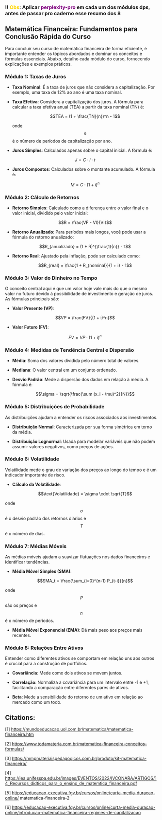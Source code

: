 ### !! <span style="color:gold;">Obs</span>: Aplicar <span style="color:purple">perplexity-pro</span> em cada um dos módulos dps, antes de passar pro caderno esse resumo dos 8

## Matemática Financeira: Fundamentos para Conclusão Rápida do Curso

Para concluir seu curso de matemática financeira de forma eficiente, é importante entender os tópicos abordados e dominar os conceitos e fórmulas essenciais. Abaixo, detalho cada módulo do curso, fornecendo explicações e exemplos práticos.

### Módulo 1: Taxas de Juros

- **Taxa Nominal**: É a taxa de juros que não considera a capitalização. Por exemplo, uma taxa de 12% ao ano é uma taxa nominal.

- **Taxa Efetiva**: Considera a capitalização dos juros. A fórmula para calcular a taxa efetiva anual (TEA) a partir da taxa nominal (TN) é:

  $$TEA = (1 + \frac{TN}{n})^n - 1$$

  onde $$n$$ é o número de períodos de capitalização por ano.

- **Juros Simples**: Calculados apenas sobre o capital inicial. A fórmula é:

  $$J = C \cdot i \cdot t$$

- **Juros Compostos**: Calculados sobre o montante acumulado. A fórmula é:

  $$M = C \cdot (1 + i)^n$$

### Módulo 2: Cálculo de Retornos

- **Retorno Simples**: Calculado como a diferença entre o valor final e o valor inicial, dividido pelo valor inicial:

  $$R = \frac{VF - VI}{VI}$$

- **Retorno Anualizado**: Para períodos mais longos, você pode usar a fórmula do retorno anualizado:

  $$R_{anualizado} = (1 + R)^{\frac{1}{n}} - 1$$

- **Retorno Real**: Ajustado pela inflação, pode ser calculado como:

  $$R_{real} = \frac{1 + R_{nominal}}{1 + i} - 1$$

### Módulo 3: Valor do Dinheiro no Tempo

O conceito central aqui é que um valor hoje vale mais do que o mesmo valor no futuro devido à possibilidade de investimento e geração de juros. As fórmulas principais são:

- **Valor Presente (VP)**:

  $$VP = \frac{FV}{(1 + i)^n}$$

- **Valor Futuro (FV)**:

  $$FV = VP \cdot (1 + i)^n$$

### Módulo 4: Medidas de Tendência Central e Dispersão

- **Média**: Soma dos valores dividida pelo número total de valores.

- **Mediana**: O valor central em um conjunto ordenado.

- **Desvio Padrão**: Mede a dispersão dos dados em relação à média. A fórmula é:

  $$\sigma = \sqrt{\frac{\sum (x_i - \mu)^2}{N}}$$

### Módulo 5: Distribuições de Probabilidade

As distribuições ajudam a entender os riscos associados aos investimentos.

- **Distribuição Normal**: Caracterizada por sua forma simétrica em torno da média.

- **Distribuição Lognormal**: Usada para modelar variáveis que não podem assumir valores negativos, como preços de ações.

### Módulo 6: Volatilidade

Volatilidade mede o grau de variação dos preços ao longo do tempo e é um indicador importante de risco.

- **Cálculo da Volatilidade**:

  $$\text{Volatilidade} = \sigma \cdot \sqrt{T}$$

onde $$\sigma$$ é o desvio padrão dos retornos diários e $$T$$ é o número de dias.

### Módulo 7: Médias Móveis

As médias móveis ajudam a suavizar flutuações nos dados financeiros e identificar tendências.

- **Média Móvel Simples (SMA)**:

  $$SMA_t = \frac{\sum_{i=0}^{n-1} P_{t-i}}{n}$$

onde $$P$$ são os preços e $$n$$ é o número de períodos.

- **Média Móvel Exponencial (EMA)**: Dá mais peso aos preços mais recentes.

### Módulo 8: Relações Entre Ativos

Entender como diferentes ativos se comportam em relação uns aos outros é crucial para a construção de portfólios.

- **Covariância**: Mede como dois ativos se movem juntos.

- **Correlação**: Normaliza a covariância para um intervalo entre -1 e +1, facilitando a comparação entre diferentes pares de ativos.

- **Beta**: Mede a sensibilidade do retorno de um ativo em relação ao mercado como um todo.



## Citations:
[1] https://mundoeducacao.uol.com.br/matematica/matematica-financeira.htm

[2] https://www.todamateria.com.br/matematica-financeira-conceitos-formulas/

[3] https://mmpmateriaispedagogicos.com.br/produto/kit-matematica-financeira/

[4] https://iea.unifesspa.edu.br/images/EVENTOS/2022/IVCONARA/ARTIGOS/14_Recursos_didticos_para_o_ensino_de_matemtica_financeira.pdf

[5] https://educacao-executiva.fgv.br/cursos/online/curta-media-duracao-online/
matematica-financeira-2

[6] https://educacao-executiva.fgv.br/cursos/online/curta-media-duracao-online/introducao-matematica-financeira-regimes-de-capitalizacao